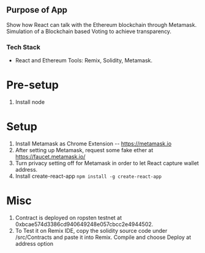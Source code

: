 ## Purpose of App

Show how React can talk with the Ethereum blockchain through Metamask.
Simulation of a Blockchain based Voting to achieve transparency.

### Tech Stack
- React and Ethereum Tools: Remix, Solidity, Metamask.

# Pre-setup

1) Install node

# Setup

1) Install Metamask as Chrome Extension -- https://metamask.io
2) After setting up Metamask, request some fake ether at https://faucet.metamask.io/
3) Turn privacy setting off for Metamask in order to let React capture wallet address.
4) Install create-react-app ``` npm install -g create-react-app ```

# Misc
1) Contract is deployed on ropsten testnet at 0xbcae574d3386cd940649248e057cbcc2e4944502. 
2) To Test it on Remix IDE, copy the solidity source code under /src/Contracts and paste it into Remix. Compile and choose Deploy at address option


